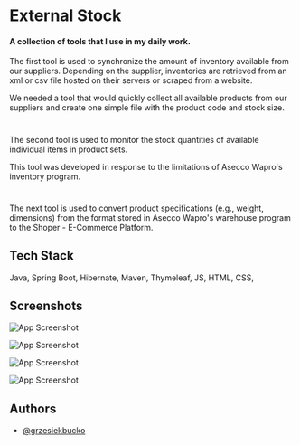 # External Stock

#### A collection of tools that I use in my daily work.

The first tool is used to synchronize the amount of inventory available from our suppliers.
Depending on the supplier, inventories are retrieved from an xml or csv file hosted on their servers or scraped from a website. 

We needed a tool that would quickly collect all available products from our suppliers and create one simple file with the product code and stock size. 
#
The second tool is used to monitor the stock quantities of available individual items in product sets. 

This tool was developed in response to the limitations of Asecco Wapro's inventory program.
#
The next tool is used to convert product specifications (e.g., weight, dimensions) from the format stored in Asecco Wapro's warehouse program to the Shoper - E-Commerce Platform.
## Tech Stack

Java, Spring Boot, Hibernate, Maven, Thymeleaf, JS, HTML, CSS,


## Screenshots

![App Screenshot](http://bucko.com.pl/img/projects/screen_login.png)

![App Screenshot](http://bucko.com.pl/img/projects/screen_1.png)

![App Screenshot](http://bucko.com.pl/img/projects/screen_2.png)

![App Screenshot](http://bucko.com.pl/img/projects/screen_3.png)
## Authors

- [@grzesiekbucko](https://github.com/grzesiekbucko)

